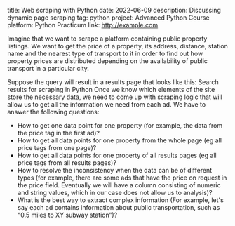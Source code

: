 ﻿title: Web scraping with Python
date: 2022-06-09
description: Discussing dynamic page scraping
tag: python
project: Advanced Python Course
platform: Python Practicum
link: http://example.com

Imagine that we want to scrape a platform containing public property listings. We want to get the price of a property, its address, distance, station name and the nearest type of transport to it in order to find out how property prices are distributed depending on the availability of public transport in a particular city.

Suppose the query will result in a results page that looks like this:
Search results for scraping in Python
Once we know which elements of the site store the necessary data, we need to come up with scraping logic that will allow us to get all the information we need from each ad.
We have to answer the following questions:

* How to get one data point for one property (for example, the data from the price tag in the first ad)?
* How to get all data points for one property from the whole page (eg all price tags from one page)?
* How to get all data points for one property of all results pages (eg all price tags from all results pages)?
* How to resolve the inconsistency when the data can be of different types (for example, there are some ads that have the price on request in the price field. Eventually we will have a column consisting of numeric and string values, which in our case does not allow us to analysis)?
* What is the best way to extract complex information (For example, let's say each ad contains information about public transportation, such as “0.5 miles to XY subway station”)?